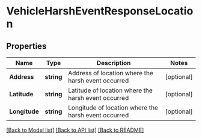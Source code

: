 # VehicleHarshEventResponseLocation

## Properties
Name | Type | Description | Notes
------------ | ------------- | ------------- | -------------
**Address** | **string** | Address of location where the harsh event occurred | [optional] 
**Latitude** | **string** | Latitude of location where the harsh event occurred | [optional] 
**Longitude** | **string** | Longitude of location where the harsh event occurred | [optional] 

[[Back to Model list]](../README.md#documentation-for-models) [[Back to API list]](../README.md#documentation-for-api-endpoints) [[Back to README]](../README.md)


